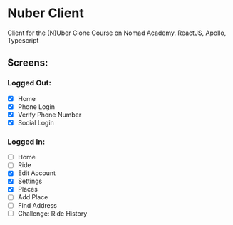 # Nuber Client

Client for the (N)Uber Clone Course on Nomad Academy. ReactJS, Apollo, Typescript

## Screens:

### Logged Out:

- [x] Home
- [x] Phone Login
- [x] Verify Phone Number
- [x] Social Login

### Logged In:

- [ ] Home
- [ ] Ride
- [x] Edit Account
- [x] Settings
- [x] Places
- [ ] Add Place
- [ ] Find Address
- [ ] Challenge: Ride History
